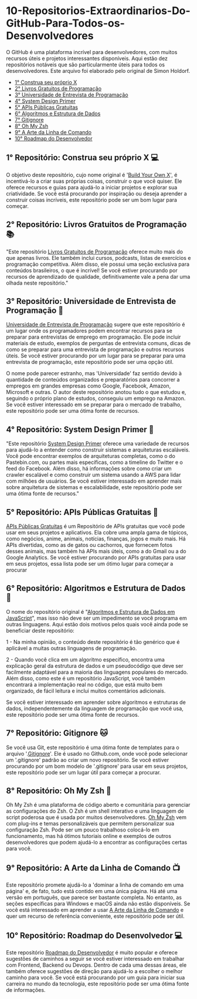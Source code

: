 # 10-Repositorios-Extraordinarios-Do-GitHub-Para-Todos-os-Desenvolvedores
O GitHub é uma plataforma incrível para desenvolvedores, com muitos recursos úteis e projetos interessantes disponíveis. Aqui estão dez repositórios notáveis ​​que são particularmente úteis para todos os desenvolvedores. Este arquivo foi elaborado pelo original de Simon Holdorf.


+ <a href=https://github.com/danistefanovic/build-your-own-x>1° Construa seu próprio X</a>
+ <a href=https://github.com/EbookFoundation/free-programming-books“>2° Livros Gratuitos de Programação</a>
+ <a href=https://github.com/jwasham/coding-interview-university>3° Universidade de Entrevista de Programação</a>
+ <a href=https://github.com/donnemartin/system-design-primer>4° System Design Primer</a>
+ <a href=https://github.com/public-apis/public-apis>5° APIs Públicas Gratuitas</a>
+ <a href=https://github.com/trekhleb/javascript-algorithms>6° Algoritmos e Estrutura de Dados</a>
+ <a href=https://github.com/github/gitignore>7° Gitignore</a>
+ <a href=https://github.com/ohmyzsh/ohmyzsh>8° Oh My Zsh</a>
+ <a href=https://github.com/jlevy/the-art-of-command-line>9° A Arte da Linha de Comando</a>
+ <a href=https://github.com/kamranahmedse/developer-roadmap>10° Roadmap do Desenvolvedor</a>


## 1° Repositório: Construa seu próprio X :computer:


O objetivo deste repositório, cujo nome original é '<a href=https://github.com/danistefanovic/build-your-own-x>Build Your Own X</a>', é incentivá-lo a criar suas próprias coisas, construir o que você quiser. Ele oferece recursos e guias para ajudá-lo a iniciar projetos e explorar sua criatividade. Se você está procurando por inspiração ou deseja aprender a construir coisas incríveis, este repositório pode ser um bom lugar para começar. 


## 2° Repositório: Livros Gratuitos de Programação :books:


"Este repositório <a href=https://github.com/EbookFoundation/free-programming-books“>Livros Gratuitos de Programação</a> oferece muito mais do que apenas livros. Ele também inclui cursos, podcasts, listas de exercícios e programação competitiva. Além disso, ele possui uma seção exclusiva para conteúdos brasileiros, o que é incrível! Se você estiver procurando por recursos de aprendizado de qualidade, definitivamente vale a pena dar uma olhada neste repositório."


## 3° Repositório: Universidade de Entrevista de Programação :school:


<a href=https://github.com/jwasham/coding-interview-university>Universidade de Entrevista de Programação</a> sugere que este repositório é um lugar onde os programadores podem encontrar recursos para se preparar para entrevistas de emprego em programação. Ele pode incluir materiais de estudo, exemplos de perguntas de entrevista comuns, dicas de como se preparar para uma entrevista de programação e outros recursos úteis. Se você estiver procurando por um lugar para se preparar para uma entrevista de programação, este repositório pode ser uma opção útil.

O nome pode parecer estranho, mas 'Universidade' faz sentido devido à quantidade de conteúdos organizados e preparatórios para concorrer a empregos em grandes empresas como Google, Facebook, Amazon, Microsoft e outras. O autor deste repositório anotou tudo o que estudou e, seguindo o próprio plano de estudos, conseguiu um emprego na Amazon. Se você estiver interessado em se preparar para o mercado de trabalho, este repositório pode ser uma ótima fonte de recursos.

## 4° Repositório: System Design Primer :art:


"Este repositório <a href=https://github.com/donnemartin/system-design-primer>System Design Primer</a> oferece uma variedade de recursos para ajudá-lo a entender como construir sistemas e arquiteturas escaláveis. Você pode encontrar exemplos de arquiteturas completas, como o do Pastebin.com, ou partes mais específicas, como a timeline do Twitter e o feed do Facebook. Além disso, há informações sobre como criar um crawler escalável e como construir um sistema usando a AWS para lidar com milhões de usuários. Se você estiver interessado em aprender mais sobre arquitetura de sistemas e escalabilidade, este repositório pode ser uma ótima fonte de recursos."

## 5° Repositório: APIs Públicas Gratuitas :rocket:


<a href=https://github.com/public-apis/public-apis>APIs Públicas Gratuitas</a> é um Repositório de APIs gratuitas que você pode usar em seus projetos e aplicativos. Ela cobre uma ampla gama de tópicos, como negócios, anime, animais, notícias, finanças, jogos e muito mais. Há APIs divertidas, como as de gatos ou cachorros, que fornecem fotos desses animais, mas também há APIs mais úteis, como a do Gmail ou a do Google Analytics. Se você estiver procurando por APIs gratuitas para usar em seus projetos, essa lista pode ser um ótimo lugar para começar a procurar

## 6° Repositório: Algoritmos e Estrutura de Dados :dvd:


O nome do repositório original é "<a href=https://github.com/trekhleb/javascript-algorithms>Algoritmos e Estrutura de Dados em JavaScript</a>", mas isso não deve ser um impedimento se você programa em outras linguagens. Aqui estão dois motivos pelos quais você ainda pode se beneficiar deste repositório:

1 - Na minha opinião, o conteúdo deste repositório é tão genérico que é aplicável a muitas outras linguagens de programação.

2 - Quando você clica em um algoritmo específico, encontra uma explicação geral da estrutura de dados e um pseudocódigo que deve ser facilmente adaptável para a maioria das linguagens populares do mercado. Além disso, como este é um repositório JavaScript, você também encontrará a implementação real no código, que está muito bem organizado, de fácil leitura e inclui muitos comentários adicionais.

Se você estiver interessado em aprender sobre algoritmos e estruturas de dados, independentemente da linguagem de programação que você usa, este repositório pode ser uma ótima fonte de recursos.

## 7° Repositório: Gitignore :cat:


Se você usa Git, este repositório é uma ótima fonte de templates para o arquivo '.<a href=https://github.com/github/gitignore>Gitignore</a>'. Ele é usado no Github.com, onde você pode selecionar um '.gitignore' padrão ao criar um novo repositório. Se você estiver procurando por um bom modelo de '.gitignore' para usar em seus projetos, este repositório pode ser um lugar útil para começar a procurar.

## 8° Repositório: Oh My Zsh :shell:


Oh My Zsh é uma plataforma de código aberto e comunitária para gerenciar as configurações do Zsh. O Zsh é um shell interativo e uma linguagem de script poderosa que é usada por muitos desenvolvedores. <a href=https://github.com/ohmyzsh/ohmyzsh>Oh My Zsh</a> vem com plug-ins e temas personalizáveis que permitem personalizar sua configuração Zsh. Pode ser um pouco trabalhoso colocá-lo em funcionamento, mas há ótimos tutoriais online e exemplos de outros desenvolvedores que podem ajudá-lo a encontrar as configurações certas para você.

## 9° Repositório: A Arte da Linha de Comando :tv:


Este repositório promete ajudá-lo a 'dominar a linha de comando em uma página' e, de fato, tudo está contido em uma única página. Há até uma versão em português, que parece ser bastante completa. No entanto, as seções específicas para Windows e macOS ainda não estão disponíveis. Se você está interessado em aprender a usar <a href=https://github.com/jlevy/the-art-of-command-line>A Arte da Linha de Comando</a> e quer um recurso de referência conveniente, este repositório pode ser útil.

## 10° Repositório: Roadmap do Desenvolvedor :computer:


Este repositório <a href=https://github.com/kamranahmedse/developer-roadmap>Roadmap do Desenvolvedor</a> é muito popular e oferece sugestões de caminhos a seguir se você estiver interessado em trabalhar com Frontend, Backend ou Devops. Dentro de cada uma dessas áreas, ele também oferece sugestões de direção para ajudá-lo a escolher o melhor caminho para você. Se você está procurando por um guia para iniciar sua carreira no mundo da tecnologia, este repositório pode ser uma ótima fonte de informações.

